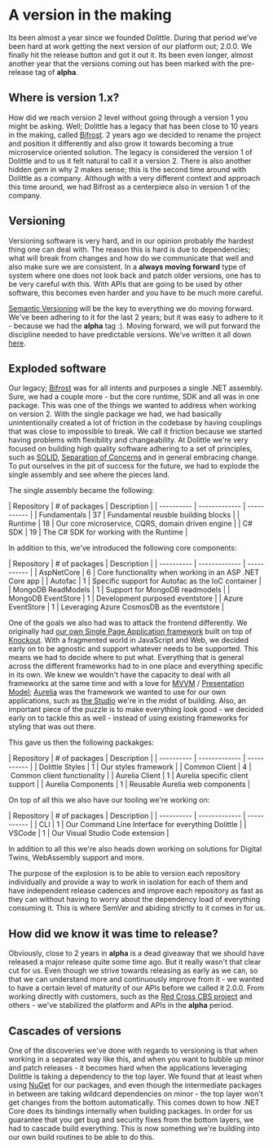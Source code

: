 
# A version in the making

Its been almost a year since we founded Dolittle. During that period we've been hard at work
getting the next version of our platform out; 2.0.0. We finally hit the release button and
got it out it. Its been even longer, almost another year that the versions coming out has
been marked with the pre-release tag of **alpha**.

## Where is version 1.x?

How did we reach version 2 level without going through a version 1 you might be asking.
Well; Dolittle has a legacy that has been close to 10 years in the making, called [Bifrost](https://github.com/dolittle/bifrost).
2 years ago we decided to rename the project and position it differently and also grow it
towards becoming a true microservice oriented solution. The legacy is considered the version
1 of Dolittle and to us it felt natural to call it a version 2. There is also another hidden
gem in why 2 makes sense; this is the second time around with Dolittle as a company.
Although with a very different context and approach this time around, we had Bifrost as a
centerpiece also in version 1 of the company.

## Versioning

Versioning software is very hard, and in our opinion probably *the* hardest thing one can
deal with. The reason this is hard is due to dependencies; what will break from changes
and how do we communicate that well and also make sure we are consistent. In a **always moving forward**
type of system where one does not look back and patch older versions, one has to be
very careful with this. With APIs that are going to be used by other software, this becomes
even harder and you have to be much more careful.

[Semantic Versioning](https://semver.org) will be the key to everything we do moving forward.
We've been adhering to it for the last 2 years; but it was easy to adhere to it - because
we had the **alpha** tag :). Moving forward, we will put forward the discipline needed to
have predictable versions. We've written it all down [here](https://dolittle.io/general/versioning/).

## Exploded software

Our legacy; [Bifrost](https://github.com/dolittle/bifrost) was for all intents and purposes a single
.NET assembly. Sure, we had a couple more - but the core runtime, SDK and all was in one package.
This was one of the things we wanted to address when working on version 2. With the single package
we had, we had basically unintentionally created a lot of friction in the codebase by having couplings
that was close to impossible to break. We call it friction because we started having problems with
flexibility and changeability. At Dolittle we're very focused on building high quality software adhering
to a set of principles, such as [SOLID](), [Separation of Concerns]() and in general embracing change.
To put ourselves in the pit of success for the future, we had to explode the single assembly and
see where the pieces land.

The single assembly became the following:

| Repository | # of packages | Description |
| ---------- | ------------- | ----------- |
| Fundamentals | 37 | Fundamental reusble building blocks |
| Runtime | 18 | Our core microservice, CQRS, domain driven engine |
| C# SDK | 19 | The C# SDK for working with the Runtime |

In addition to this, we've introduced the following core components:

| Repository | # of packages | Description |
| ---------- | ------------- | ----------- |
| AspNetCore | 6 | Core functionality when working in an ASP .NET Core app |
| Autofac | 1 | Specific support for Autofac as the IoC container |
| MongoDB ReadModels | 1 | Support for MongoDB readmodels |
| MongoDB EventStore | 1 | Development purposed eventstore |
| Azure EventStore | 1 | Leveraging Azure CosmosDB as the eventstore |

One of the goals we also had was to attack the frontend differently. We originally had [our
own Single Page Application framework](https://github.com/dolittle/Bifrost/tree/master/Source/Bifrost.JavaScript) built on top of [Knockout](https://knockoutjs.com).
With a fragmented world in JavaScript and Web, we decided early on to be agnostic and support
whatever needs to be supported. This means we had to decide where to put what.
Everything that is general across the different frameworks had to in one place and everything
specific in its own. We knew we wouldn't have the capacity to deal with all frameworks at the same time
and with a love for [MVVM]() / [Presentation Model](); [Aurelia](http://aurelia.io) was
the framework we wanted to use for our own applications, such as [the Studio](https://dolittle.studio) we're in the midst of building.
Also, an important piece of the puzzle is to make everything look good - we decided early on
to tackle this as well - instead of using existing frameworks for styling that was out there.

This gave us then the following packakges:

| Repository | # of packages | Description |
| ---------- | ------------- | ----------- |
| Dolittle Styles | 1 | Our styles framework |
| Common Client | 4 | Common client functionality |
| Aurelia Client | 1 | Aurelia specific client support |
| Aurelia Components | 1 | Reusable Aurelia web components |

On top of all this we also have our tooling we're working on:

| Repository | # of packages | Description |
| ---------- | ------------- | ----------- |
| CLI | 1 | Our Command Line Interface for everything Dolittle |
| VSCode | 1 | Our Visual Studio Code extension |

In addition to all this we're also heads down working on solutions for Digital Twins,
WebAssembly support and more.

The purpose of the explosion is to be able to version each repository individually and
provide a way to work in isolation for each of them and have independent release cadences
and improve each repository as fast as they can without having to worry about the
dependency load of everything consuming it. This is where SemVer and abiding strictly to it
comes in for us.

## How did we know it was time to release?

Obviously, close to 2 years in **alpha** is a dead giveaway that we should have released a major
release quite some time ago. But it really wasn't that clear cut for us. Even though we strive towards
releasing as early as we can, so that we can understand more and continuously improve from it -
we wanted to have a certain level of maturity of our APIs before we called it 2.0.0.
From working directly with customers, such as the [Red Cross CBS project](http://github.com/ifRCGo/cbs) and
others - we've stabilized the platform and APIs in the **alpha** period.

## Cascades of versions

One of the discoveries we've done with regards to versioning is that when working in a separated
way like this, and when you want to bubble up minor and patch releases - it becomes hard when the
applications leveraging Dolittle is taking a dependency to the top layer. We found that at least when
using [NuGet]() for our packages, and even though the intermediate packages in between are taking wildcard
dependencies on minor - the top layer won't get changes from the bottom automatically. This comes down
to how .NET Core does its bindings internally when building packages. In order for us
guarantee that you get bug and security fixes from the bottom layers, we had to
cascade build everything. This is now something we're building into our own build routines to be able to
do this.
